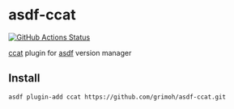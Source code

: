 # asdf-ccat
[![GitHub Actions Status](https://github.com/grimoh/asdf-ccat/workflows/Main%20workflow/badge.svg?branch=master)](https://github.com/grimoh/asdf-ccat/actions)

[ccat](https://github.com/jingweno/ccat) plugin for [asdf](https://github.com/asdf-vm/asdf) version manager

## Install
```
asdf plugin-add ccat https://github.com/grimoh/asdf-ccat.git
```
